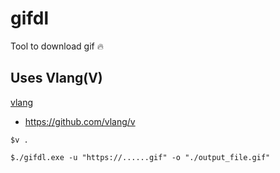# gifdl
Tool to download gif 🔥


<h2>Uses Vlang(V)</h2>

<a href="https://vlang.io">vlang</a>
- https://github.com/vlang/v

```
$v .

$./gifdl.exe -u "https://......gif" -o "./output_file.gif" 
```

